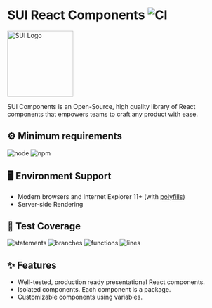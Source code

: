 # SUI React Components ![CI](https://github.com/SUI-Components/sui-components/workflows/CI/badge.svg)

<img src="https://avatars2.githubusercontent.com/u/13288987?s=200&v=4" alt="SUI Logo" width="150">

SUI Components is an Open-Source, high quality library of React components that empowers teams to craft any product with ease.

## ⚙️ Minimum requirements
![node](https://shields.io/badge/node-v16+-lightgray?logo=nodedotjs&logoWidth=20&style=for-the-badge)
![npm](https://shields.io/badge/npm-v7+-lightgrey?logo=npm&logoWidth=20&style=for-the-badge)

## 🖥 Environment Support

- Modern browsers and Internet Explorer 11+ (with [polyfills](https://github.com/SUI-Components/sui/tree/master/packages/sui-polyfills))
- Server-side Rendering

## 🧪 Test Coverage

![statements](https://shields.io/badge/statements-64.09%25-red)
![branches](https://shields.io/badge/branches-46.79%25-550000)
![functions](https://shields.io/badge/functions-47.01%25-550000)
![lines](https://shields.io/badge/lines-66%25-red)

## ✨ Features

- Well-tested, production ready presentational React components.
- Isolated components. Each component is a package.
- Customizable components using variables.
